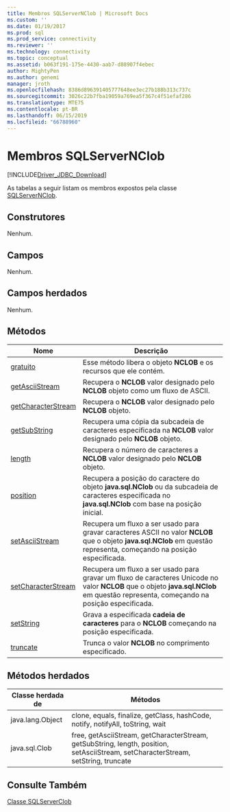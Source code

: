 ```yaml
---
title: Membros SQLServerNClob | Microsoft Docs
ms.custom: ''
ms.date: 01/19/2017
ms.prod: sql
ms.prod_service: connectivity
ms.reviewer: ''
ms.technology: connectivity
ms.topic: conceptual
ms.assetid: b063f191-175e-4430-aab7-d88907f4ebec
author: MightyPen
ms.author: genemi
manager: jroth
ms.openlocfilehash: 8386d896391405777648ee3ec27b188b313c737c
ms.sourcegitcommit: 3026c22b7fba19059a769ea5f367c4f51efaf286
ms.translationtype: MTE75
ms.contentlocale: pt-BR
ms.lasthandoff: 06/15/2019
ms.locfileid: "66788960"
---
```

# <a name="sqlservernclob-members"></a>Membros SQLServerNClob
[!INCLUDE[Driver_JDBC_Download](../../../includes/driver_jdbc_download.md)]

  As tabelas a seguir listam os membros expostos pela classe [SQLServerNClob](../../../connect/jdbc/reference/sqlservernclob-class.md).  
  
## <a name="constructors"></a>Construtores  
 Nenhum.  
  
## <a name="fields"></a>Campos  
 Nenhum.  
  
## <a name="inherited-fields"></a>Campos herdados  
 Nenhum.  
  
## <a name="methods"></a>Métodos  
  
|Nome|Descrição|  
|----------|-----------------|  
|[gratuito](../../../connect/jdbc/reference/free-method-sqlservernclob.md)|Esse método libera o objeto **NCLOB** e os recursos que ele contém.|  
|[getAsciiStream](../../../connect/jdbc/reference/getasciistream-method-sqlservernclob.md)|Recupera o **NCLOB** valor designado pelo **NCLOB** objeto como um fluxo de ASCII.|  
|[getCharacterStream](../../../connect/jdbc/reference/getcharacterstream-method-sqlservernclob.md)|Recupera o **NCLOB** valor designado pelo **NCLOB** objeto.|  
|[getSubString](../../../connect/jdbc/reference/getsubstring-method-sqlservernclob.md)|Recupera uma cópia da subcadeia de caracteres especificada na **NCLOB** valor designado pelo **NCLOB** objeto.|  
|[length](../../../connect/jdbc/reference/length-method-sqlservernclob.md)|Recupera o número de caracteres a **NCLOB** valor designado pelo **NCLOB** objeto.|  
|[position](../../../connect/jdbc/reference/position-method-sqlservernclob.md)|Recupera a posição do caractere do objeto **java.sql.NClob** ou da subcadeia de caracteres especificada no **java.sql.NClob** com base na posição inicial.|  
|[setAsciiStream](../../../connect/jdbc/reference/setasciistream-method-sqlservernclob.md)|Recupera um fluxo a ser usado para gravar caracteres ASCII no valor **NCLOB** que o objeto **java.sql.NClob** em questão representa, começando na posição especificada.|  
|[setCharacterStream](../../../connect/jdbc/reference/setcharacterstream-method-sqlservernclob.md)|Recupera um fluxo a ser usado para gravar um fluxo de caracteres Unicode no valor **NCLOB** que o objeto **java.sql.NClob** em questão representa, começando na posição especificada.|  
|[setString](../../../connect/jdbc/reference/setstring-method-sqlservernclob.md)|Grava a especificada **cadeia de caracteres** para o **NCLOB** começando na posição especificada.|  
|[truncate](../../../connect/jdbc/reference/truncate-method-sqlservernclob.md)|Trunca o valor **NCLOB** no comprimento especificado.|  
  
## <a name="inherited-methods"></a>Métodos herdados  
  
|Classe herdada de|Métodos|  
|--------------------------|-------------|  
|java.lang.Object|clone, equals, finalize, getClass, hashCode, notify, notifyAll, toString, wait|  
|java.sql.Clob|free, getAsciiStream, getCharacterStream, getSubString, length, position, setAsciiStream, setCharacterStream, setString, truncate|  
  
## <a name="see-also"></a>Consulte Também  
 [Classe SQLServerClob](../../../connect/jdbc/reference/sqlserverclob-class.md)  
  
  
